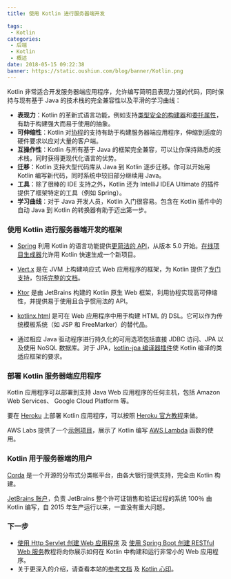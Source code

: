```yaml
---
title: 使用 Kotlin 进行服务器端开发

tags:
 - Kotlin
categories:
 - 后端
 - Kotlin
 - 概述
date: 2018-05-15 09:22:38
banner: https://static.oushiun.com/blog/banner/Kotlin.png
---
```


Kotlin 非常适合开发服务器端应用程序，允许编写简明且表现力强的代码，同时保持与现有基于 Java 的技术栈的完全兼容性以及平滑的学习曲线：

*   **表现力**：Kotlin 的革新式语言功能，例如支持[类型安全的构建器](type-safe-builders.html)和[委托属性](delegated-properties.html)，有助于构建强大而易于使用的抽象。
*   **可伸缩性**：Kotlin 对[协程](coroutines.html)的支持有助于构建服务器端应用程序，伸缩到适度的硬件要求以应对大量的客户端。
*   **互操作性**：Kotlin 与所有基于 Java 的框架完全兼容，可以让你保持熟悉的技术栈，同时获得更现代化语言的优势。
*   **迁移**：Kotlin 支持大型代码库从 Java 到 Kotlin 逐步迁移。你可以开始用 Kotlin 编写新代码，同时系统中较旧部分继续用 Java。
*   **工具**：除了很棒的 IDE 支持之外，Kotlin 还为 IntelliJ IDEA Ultimate 的插件提供了框架特定的工具（例如
    Spring）。
*   **学习曲线**：对于 Java 开发人员，Kotlin 入门很容易。包含在 Kotlin 插件中的自动 Java 到 Kotlin 的转换器有助于迈出第一步。

<!-- more -->

### 使用 Kotlin 进行服务器端开发的框架

*   [Spring](https://spring.io) 利用 Kotlin 的语言功能提供[更简洁的 API](https://spring.io/blog/2017/01/04/introducing-kotlin-support-in-spring-framework-5-0)，从版本 5.0 开始。[在线项目生成器](https://start.spring.io/#!language=kotlin)允许用 Kotlin 快速生成一个新项目。

*   [Vert.x](http://vertx.io) 是在 JVM 上构建响应式 Web 应用程序的框架，为 Kotlin 提供了[专门支持](https://github.com/vert-x3/vertx-lang-kotlin)，包括[完整的文档](http://vertx.io/docs/vertx-core/kotlin/)。

*   [Ktor](https://github.com/kotlin/ktor) 是由 JetBrains 构建的 Kotlin 原生 Web 框架，利用协程实现高可伸缩性，并提供易于使用且合乎惯用法的 API。

*   [kotlinx.html](https://github.com/kotlin/kotlinx.html) 是可在 Web 应用程序中用于构建 HTML 的 DSL。它可以作为传统模板系统（如 JSP 和 FreeMarker）的替代品。

*   通过相应 Java 驱动程序进行持久化的可用选项包括直接 JDBC 访问、JPA 以及使用 NoSQL 数据库。对于 JPA，[kotlin-jpa 编译器插件](compiler-plugins.html#jpa-支持)使 Kotlin 编译的类适应框架的要求。

### 部署 Kotlin 服务器端应用程序

Kotlin 应用程序可以部署到支持 Java Web 应用程序的任何主机，包括 Amazon Web Services、
Google Cloud Platform 等。

要在 [Heroku](https://www.heroku.com) 上部署 Kotlin 应用程序，可以按照 [Heroku 官方教程](https://devcenter.heroku.com/articles/getting-started-with-kotlin)来做。

AWS Labs 提供了一个[示例项目](https://github.com/awslabs/serverless-photo-recognition)，展示了 Kotlin 编写 [AWS Lambda](https://aws.amazon.com/lambda/) 函数的使用。

### Kotlin 用于服务器端的用户

[Corda](https://www.corda.net/2017/01/10/kotlin/) 是一个开源的分布式分类帐平台，由各大银行提供支持，完全由 Kotlin 构建。

[JetBrains 账户](https://account.jetbrains.com/)，负责 JetBrains 整个许可证销售和验证过程的系统 100％ 由 Kotlin 编写，自 2015 年生产运行以来，一直没有重大问题。

### 下一步

*   [使用 Http Servlet 创建 Web 应用程序](/docs/tutorials/httpservlets.html) 及 [使用 Spring Boot 创建 RESTful Web 服务](/docs/tutorials/spring-boot-restful.html)教程将向你展示如何在 Kotlin 中构建和运行非常小的 Web 应用程序。
*   关于更深入的介绍，请查看本站的[参考文档](index.html) 及 [Kotlin 心印](/docs/tutorials/koans.html)。

